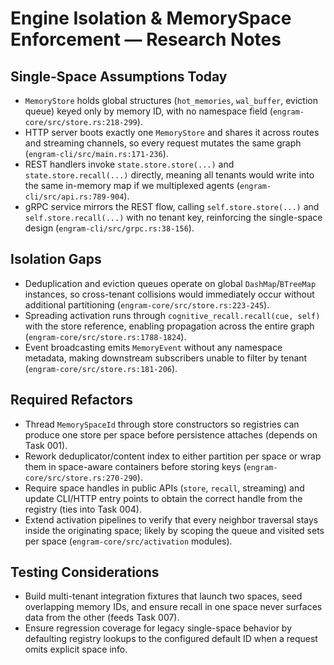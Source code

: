 # Engine Isolation & MemorySpace Enforcement — Research Notes

## Single-Space Assumptions Today
- `MemoryStore` holds global structures (`hot_memories`, `wal_buffer`, eviction queue) keyed only by memory ID, with no namespace field (`engram-core/src/store.rs:218-299`).
- HTTP server boots exactly one `MemoryStore` and shares it across routes and streaming channels, so every request mutates the same graph (`engram-cli/src/main.rs:171-236`).
- REST handlers invoke `state.store.store(...)` and `state.store.recall(...)` directly, meaning all tenants would write into the same in-memory map if we multiplexed agents (`engram-cli/src/api.rs:789-904`).
- gRPC service mirrors the REST flow, calling `self.store.store(...)` and `self.store.recall(...)` with no tenant key, reinforcing the single-space design (`engram-cli/src/grpc.rs:38-156`).

## Isolation Gaps
- Deduplication and eviction queues operate on global `DashMap`/`BTreeMap` instances, so cross-tenant collisions would immediately occur without additional partitioning (`engram-core/src/store.rs:223-245`).
- Spreading activation runs through `cognitive_recall.recall(cue, self)` with the store reference, enabling propagation across the entire graph (`engram-core/src/store.rs:1788-1824`).
- Event broadcasting emits `MemoryEvent` without any namespace metadata, making downstream subscribers unable to filter by tenant (`engram-core/src/store.rs:181-206`).

## Required Refactors
- Thread `MemorySpaceId` through store constructors so registries can produce one store per space before persistence attaches (depends on Task 001).
- Rework deduplicator/content index to either partition per space or wrap them in space-aware containers before storing keys (`engram-core/src/store.rs:270-290`).
- Require space handles in public APIs (`store`, `recall`, streaming) and update CLI/HTTP entry points to obtain the correct handle from the registry (ties into Task 004).
- Extend activation pipelines to verify that every neighbor traversal stays inside the originating space; likely by scoping the queue and visited sets per space (`engram-core/src/activation` modules).

## Testing Considerations
- Build multi-tenant integration fixtures that launch two spaces, seed overlapping memory IDs, and ensure recall in one space never surfaces data from the other (feeds Task 007).
- Ensure regression coverage for legacy single-space behavior by defaulting registry lookups to the configured default ID when a request omits explicit space info.
